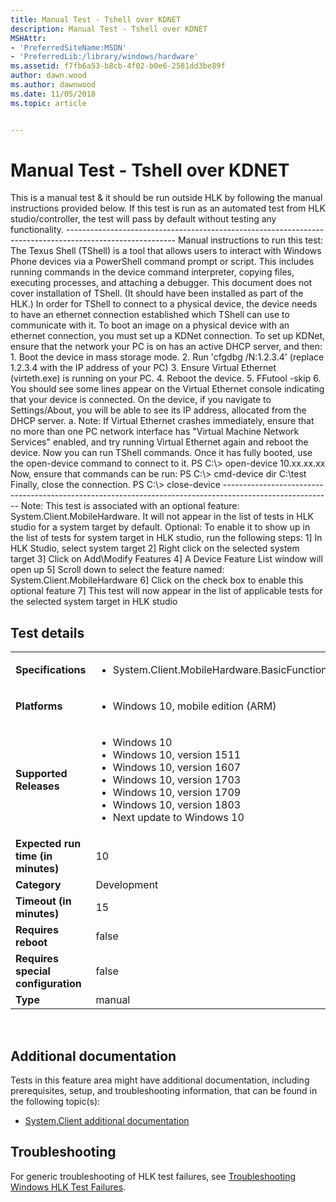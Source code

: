 ```yaml
---
title: Manual Test - Tshell over KDNET
description: Manual Test - Tshell over KDNET
MSHAttr:
- 'PreferredSiteName:MSDN'
- 'PreferredLib:/library/windows/hardware'
ms.assetid: f7fb6a53-b8cb-4f02-b0e6-2581dd3be89f
author: dawn.wood
ms.author: dawnwood
ms.date: 11/05/2018
ms.topic: article


---
```


# <span id="p_hlk_test.c29461da-08c4-4ddd-a22a-6b0b3b3eabd9"></span>Manual Test - Tshell over KDNET


This is a manual test & it should be run outside HLK by following the manual instructions provided below. If this test is run as an automated test from HLK studio/controller, the test will pass by default without testing any functionality. --------------------------------------------------------------------------------------------------------- Manual instructions to run this test: The Texus Shell (TShell) is a tool that allows users to interact with Windows Phone devices via a PowerShell command prompt or script. This includes running commands in the device command interpreter, copying files, executing processes, and attaching a debugger. This document does not cover installation of TShell. (It should have been installed as part of the HLK.) In order for TShell to connect to a physical device, the device needs to have an ethernet connection established which TShell can use to communicate with it. To boot an image on a physical device with an ethernet connection, you must set up a KDNet connection. To set up KDNet, ensure that the network your PC is on has an active DHCP server, and then: 1. Boot the device in mass storage mode. 2. Run 'cfgdbg /N:1.2.3.4' (replace 1.2.3.4 with the IP address of your PC) 3. Ensure Virtual Ethernet (virteth.exe) is running on your PC. 4. Reboot the device. 5. FFutool -skip 6. You should see some lines appear on the Virtual Ethernet console indicating that your device is connected. On the device, if you navigate to Settings/About, you will be able to see its IP address, allocated from the DHCP server. a. Note: If Virtual Ethernet crashes immediately, ensure that no more than one PC network interface has "Virtual Machine Network Services" enabled, and try running Virtual Ethernet again and reboot the device. Now you can run TShell commands. Once it has fully booted, use the open-device command to connect to it. PS C:\\&gt; open-device 10.xx.xx.xx Now, ensure that commands can be run: PS C:\\&gt; cmd-device dir C:\\test Finally, close the connection. PS C:\\&gt; close-device --------------------------------------------------------------------------------------------------------- Note: This test is associated with an optional feature: System.Client.MobileHardware. It will not appear in the list of tests in HLK studio for a system target by default. Optional: To enable it to show up in the list of tests for system target in HLK studio, run the following steps: 1\] In HLK Studio, select system target 2\] Right click on the selected system target 3\] Click on Add\\Modify Features 4\] A Device Feature List window will open up 5\] Scroll down to select the feature named: System.Client.MobileHardware 6\] Click on the check box to enable this optional feature 7\] This test will now appear in the list of applicable tests for the selected system target in HLK studio

## Test details
|||
|---|---|
| **Specifications**  | <ul><li>System.Client.MobileHardware.BasicFunctionality</li></ul> |  
| **Platforms**   | <ul><li>Windows 10, mobile edition (ARM)</li></ul> |
| **Supported Releases** | <ul><li>Windows 10</li><li>Windows 10, version 1511</li><li>Windows 10, version 1607</li><li>Windows 10, version 1703</li><li>Windows 10, version 1709</li><li>Windows 10, version 1803</li><li>Next update to Windows 10</li></ul> |
|**Expected run time (in minutes)**| 10 |
|**Category**| Development |
|**Timeout (in minutes)**| 15 |
|**Requires reboot**| false |
|**Requires special configuration**| false |
|**Type**| manual |

 

## <span id="Additional_documentation"></span><span id="additional_documentation"></span><span id="ADDITIONAL_DOCUMENTATION"></span>Additional documentation


Tests in this feature area might have additional documentation, including prerequisites, setup, and troubleshooting information, that can be found in the following topic(s):

-   [System.Client additional documentation](system-client-additional-documentation.md)

## <span id="Troubleshooting"></span><span id="troubleshooting"></span><span id="TROUBLESHOOTING"></span>Troubleshooting


For generic troubleshooting of HLK test failures, see [Troubleshooting Windows HLK Test Failures](..\user\troubleshooting-windows-hlk-test-failures.md).

 

 






